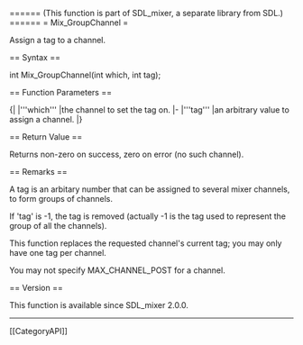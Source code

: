 ====== (This function is part of SDL_mixer, a separate library from SDL.) ======
= Mix_GroupChannel =

Assign a tag to a channel.

== Syntax ==

<syntaxhighlight lang='c'>
int Mix_GroupChannel(int which, int tag);
</syntaxhighlight>

== Function Parameters ==

{|
|'''which'''
|the channel to set the tag on.
|-
|'''tag'''
|an arbitrary value to assign a channel.
|}

== Return Value ==

Returns non-zero on success, zero on error (no such channel).

== Remarks ==

A tag is an arbitary number that can be assigned to several mixer channels,
to form groups of channels.

If 'tag' is -1, the tag is removed (actually -1 is the tag used to
represent the group of all the channels).

This function replaces the requested channel's current tag; you may only
have one tag per channel.

You may not specify MAX_CHANNEL_POST for a channel.

== Version ==

This function is available since SDL_mixer 2.0.0.

----
[[CategoryAPI]]


